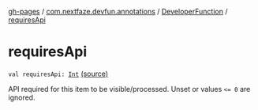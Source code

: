 [gh-pages](../../index.md) / [com.nextfaze.devfun.annotations](../index.md) / [DeveloperFunction](index.md) / [requiresApi](./requires-api.md)

# requiresApi

`val requiresApi: `[`Int`](https://kotlinlang.org/api/latest/jvm/stdlib/kotlin/-int/index.html) [(source)](https://github.com/NextFaze/dev-fun/tree/master/devfun-annotations/src/main/java/com/nextfaze/devfun/annotations/Annotations.kt#L348)

API required for this item to be visible/processed. Unset or values `<= 0` are ignored.

